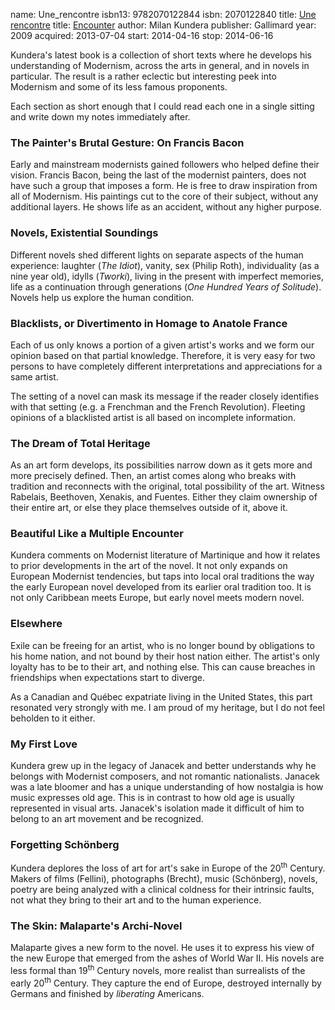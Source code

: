 name: Une_rencontre
isbn13: 9782070122844
isbn: 2070122840
title: [Une rencontre](http://www.amazon.ca/dp/2070122840)
title: [Encounter](http://amzn.com/0061894435)
author: Milan Kundera
publisher: Gallimard
year: 2009
acquired: 2013-07-04
start: 2014-04-16
stop: 2014-06-16

Kundera's latest book is a collection of short texts where he develops his
understanding of Modernism, across the arts in general, and in novels in
particular.  The result is a rather eclectic but interesting peek into Modernism
and some of its less famous proponents.

Each section as short enough that I could read each one in a single sitting and
write down my notes immediately after.

### The Painter's Brutal Gesture: On Francis Bacon

Early and mainstream modernists gained followers who helped define their vision.
Francis Bacon, being the last of the modernist painters, does not have such a
group that imposes a form.  He is free to draw inspiration from all of
Modernism.  His paintings cut to the core of their subject, without any
additional layers. He shows life as an accident, without any higher purpose.

### Novels, Existential Soundings

Different novels shed different lights on separate aspects of the human
experience: laughter (_The Idiot_), vanity, sex (Philip Roth), individuality
(as a nine year old), idylls (_Tworki_), living in the present with imperfect
memories, life as a continuation through generations
(_One Hundred Years of Solitude_).  Novels help us explore the human condition.

### Blacklists, or Divertimento in Homage to Anatole France

Each of us only knows a portion of a given artist's works and we form our
opinion based on that partial knowledge.  Therefore, it is very easy for two
persons to have completely different interpretations and appreciations for a
same artist.

The setting of a novel can mask its message if the reader closely identifies
with that setting (e.g. a Frenchman and the French Revolution).  Fleeting
opinions of a blacklisted artist is all based on incomplete information.

### The Dream of Total Heritage

As an art form develops, its possibilities narrow down as it gets more and more
precisely defined.  Then, an artist comes along who breaks with tradition and
reconnects with the original, total possibility of the art.  Witness Rabelais,
Beethoven, Xenakis, and Fuentes.  Either they claim ownership of their entire
art, or else they place themselves outside of it, above it.

### Beautiful Like a Multiple Encounter

Kundera comments on Modernist literature of Martinique and how it relates to
prior developments in the art of the novel.  It not only expands on European
Modernist tendencies, but taps into local oral traditions the way the early
European novel developed from its earlier oral tradition too.  It is not only
Caribbean meets Europe, but early novel meets modern novel.

### Elsewhere

Exile can be freeing for an artist, who is no longer bound by obligations to his
home nation, and not bound by their host nation either.  The artist's only
loyalty has to be to their art, and nothing else.  This can cause breaches in
friendships when expectations start to diverge.

As a Canadian and Qu&eacute;bec expatriate living in the United States, this
part resonated very strongly with me.  I am proud of my heritage, but I do not
feel beholden to it either.

### My First Love

Kundera grew up in the legacy of Janacek and better understands why he belongs
with Modernist composers, and not romantic nationalists.  Janacek was a late
bloomer and has a unique understanding of how nostalgia is how music expresses
old age.  This is in contrast to how old age is usually represented in visual
arts.  Janacek's isolation made it difficult of him to belong to an art movement
and be recognized.

### Forgetting Sch&ouml;nberg

Kundera deplores the loss of art for art's sake in Europe of the 20<sup>th</sup>
Century. Makers of films (Fellini), photographs (Brecht), music
(Sch&ouml;nberg), novels, poetry are being analyzed with a clinical coldness for
their intrinsic faults, not what they bring to their art and to the human
experience.

### The Skin: Malaparte's Archi-Novel

Malaparte gives a new form to the novel. He uses it to express his view of the
new Europe that emerged from the ashes of World War II.  His novels are less
formal than 19<sup>th</sup> Century novels, more realist than surrealists of the
early 20<sup>th</sup> Century. They capture the end of Europe, destroyed
internally by Germans and finished by _liberating_ Americans.
